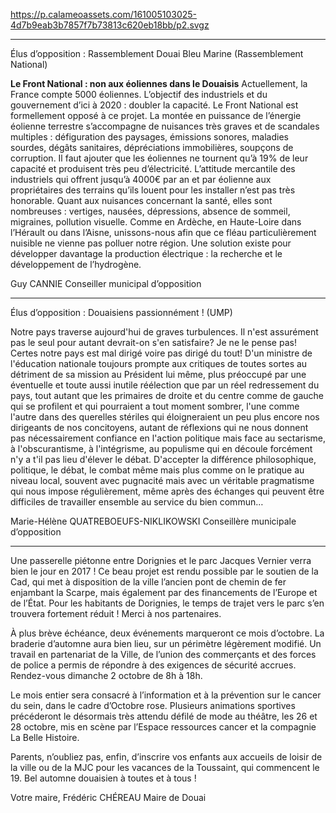 https://p.calameoassets.com/161005103025-4d7b9eab3b7857f7b73813c620eb18bb/p2.svgz

---

Élus d’opposition : Rassemblement Douai Bleu Marine (Rassemblement National)

**Le Front National : non aux éoliennes dans le Douaisis**
Actuellement, la France compte 5000 éoliennes. L’objectif des industriels et du gouvernement d’ici à 2020 : doubler la capacité.
Le Front National est formellement opposé à ce projet. La montée en puissance de l’énergie éolienne terrestre s’accompagne de nuisances très graves et de scandales multiples : défiguration des paysages, émissions sonores, maladies sourdes, dégâts sanitaires, dépréciations immobilières, soupçons de corruption. Il faut ajouter que les éoliennes ne tournent qu’à 19% de leur capacité et produisent très peu d’électricité. L’attitude mercantile des industriels qui offrent jusqu’à 4000€ par an et par éolienne aux propriétaires des terrains qu’ils louent pour les installer n’est pas très honorable. Quant aux nuisances concernant la santé, elles sont nombreuses : vertiges, nausées, dépressions, absence de sommeil, migraines, pollution visuelle. Comme en Ardèche, en Haute-Loire dans l’Hérault ou dans l’Aisne, unissons-nous afin que ce fléau particulièrement nuisible ne vienne pas polluer notre région.
Une solution existe pour développer davantage la production électrique : la recherche et le développement de l’hydrogène.

Guy CANNIE
Conseiller municipal d’opposition

---

Élus d’opposition : Douaisiens passionnément ! (UMP)

Notre pays traverse aujourd'hui de graves turbulences. Il n'est assurément pas le seul pour autant devrait-on s'en satisfaire? Je ne le pense pas! Certes notre pays est mal dirigé voire pas dirigé du tout! D'un ministre de l'éducation nationale toujours prompte aux critiques de toutes sortes au détriment de sa mission au Président lui même, plus préoccupé par une éventuelle et toute aussi inutile réélection que par un réel redressement du pays, tout autant que  les primaires de droite et du centre comme de gauche qui se profilent et qui pourraient a tout moment sombrer, l'une comme l'autre dans des querelles stériles qui éloigneraient un peu plus encore nos dirigeants de nos concitoyens, autant de réflexions qui ne nous donnent pas nécessairement confiance en l'action politique mais face au sectarisme, à l'obscurantisme, à l'intégrisme, au populisme qui en découle forcément n'y a t'il pas lieu  d'élever le débat. D'accepter la différence philosophique, politique, le débat, le combat même mais plus comme on le pratique au niveau local, souvent avec pugnacité mais avec un véritable pragmatisme qui nous impose régulièrement, même après des échanges qui peuvent être difficiles de travailler ensemble au service du bien commun…

Marie-Hélène QUATREBOEUFS-NIKLIKOWSKI
Conseillère municipale d’opposition

---

Une passerelle piétonne entre Dorignies et le parc Jacques Vernier verra bien le jour en 2017 ! Ce beau projet est rendu possible par le soutien de la Cad, qui met à disposition de la ville l’ancien pont de chemin de fer enjambant la Scarpe, mais également par des financements de l’Europe et de l’État. Pour les habitants de Dorignies, le temps de trajet vers le parc s’en trouvera fortement réduit ! Merci à nos partenaires.

À plus brève échéance, deux événements marqueront ce mois d’octobre. La braderie d’automne aura bien lieu, sur un périmètre légèrement modifié. Un travail en partenariat de la Ville, de l’union des commerçants et des forces de police a permis de répondre à des exigences de sécurité accrues. Rendez-vous dimanche 2 octobre de 8h à 18h.

Le mois entier sera consacré à l’information et à la prévention sur le cancer du sein, dans le cadre d’Octobre rose. Plusieurs animations sportives précéderont le désormais très attendu défilé de mode au théâtre, les 26 et 28 octobre, mis en scène par l’Espace ressources cancer et la compagnie La Belle Histoire.

Parents, n’oubliez pas, enfin, d’inscrire vos enfants aux accueils de loisir de la ville ou de la MJC pour les vacances de la Toussaint, qui commencent le 19. Bel automne douaisien à toutes et à tous !

Votre maire,
Frédéric CHÉREAU
Maire de Douai
